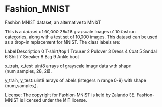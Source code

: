 # Fashion_MNIST

Fashion MNIST dataset, an alternative to MNIST

This is a dataset of 60,000 28x28 grayscale images of 10 fashion categories, along with a test set of 10,000 images. This dataset can be used as a drop-in replacement for MNIST. The class labels are:

Label	Description
0	T-shirt/top
1	Trouser
2	Pullover
3	Dress
4	Coat
5	Sandal
6	Shirt
7	Sneaker
8	Bag
9	Ankle boot

x_train, x_test: uint8 arrays of grayscale image data with shape (num_samples, 28, 28).

y_train, y_test: uint8 arrays of labels (integers in range 0-9) with shape (num_samples,).

License: The copyright for Fashion-MNIST is held by Zalando SE. Fashion-MNIST is licensed under the MIT license.
